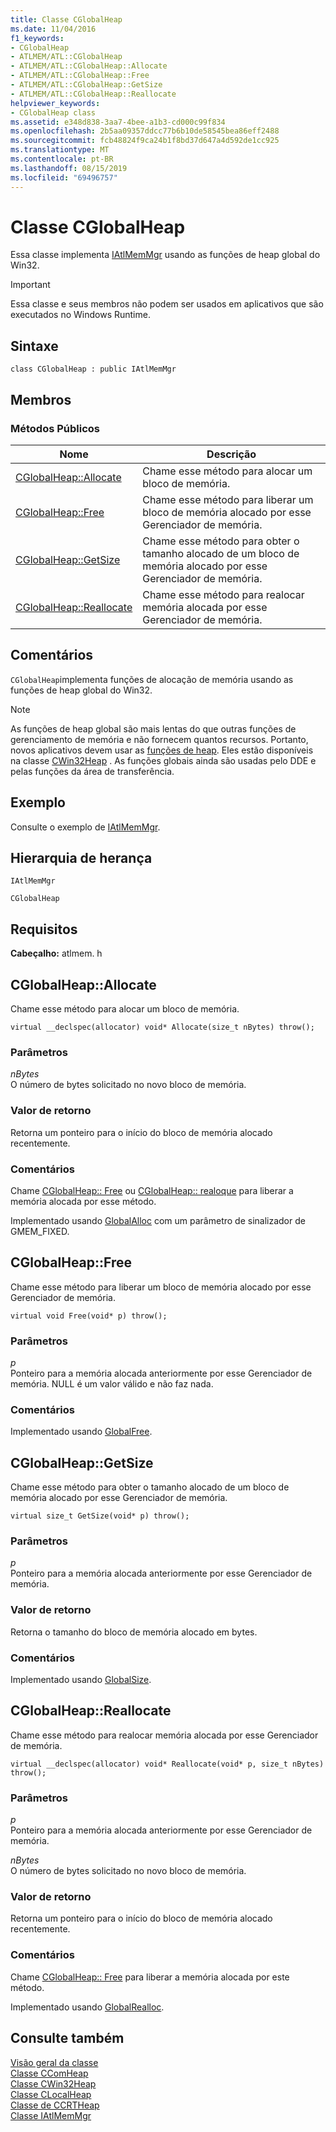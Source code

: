 ```yaml
---
title: Classe CGlobalHeap
ms.date: 11/04/2016
f1_keywords:
- CGlobalHeap
- ATLMEM/ATL::CGlobalHeap
- ATLMEM/ATL::CGlobalHeap::Allocate
- ATLMEM/ATL::CGlobalHeap::Free
- ATLMEM/ATL::CGlobalHeap::GetSize
- ATLMEM/ATL::CGlobalHeap::Reallocate
helpviewer_keywords:
- CGlobalHeap class
ms.assetid: e348d838-3aa7-4bee-a1b3-cd000c99f834
ms.openlocfilehash: 2b5aa09357ddcc77b6b10de58545bea86eff2488
ms.sourcegitcommit: fcb48824f9ca24b1f8bd37d647a4d592de1cc925
ms.translationtype: MT
ms.contentlocale: pt-BR
ms.lasthandoff: 08/15/2019
ms.locfileid: "69496757"
---
```

# <a name="cglobalheap-class"></a>Classe CGlobalHeap

Essa classe implementa [IAtlMemMgr](../../atl/reference/iatlmemmgr-class.md) usando as funções de heap global do Win32.

> [!IMPORTANT]
>  Essa classe e seus membros não podem ser usados em aplicativos que são executados no Windows Runtime.

## <a name="syntax"></a>Sintaxe

```
class CGlobalHeap : public IAtlMemMgr
```

## <a name="members"></a>Membros

### <a name="public-methods"></a>Métodos Públicos

|Nome|Descrição|
|----------|-----------------|
|[CGlobalHeap::Allocate](#allocate)|Chame esse método para alocar um bloco de memória.|
|[CGlobalHeap::Free](#free)|Chame esse método para liberar um bloco de memória alocado por esse Gerenciador de memória.|
|[CGlobalHeap::GetSize](#getsize)|Chame esse método para obter o tamanho alocado de um bloco de memória alocado por esse Gerenciador de memória.|
|[CGlobalHeap::Reallocate](#reallocate)|Chame esse método para realocar memória alocada por esse Gerenciador de memória.|

## <a name="remarks"></a>Comentários

`CGlobalHeap`implementa funções de alocação de memória usando as funções de heap global do Win32.

> [!NOTE]
>  As funções de heap global são mais lentas do que outras funções de gerenciamento de memória e não fornecem quantos recursos. Portanto, novos aplicativos devem usar as [funções de heap](/windows/win32/Memory/heap-functions). Eles estão disponíveis na classe [CWin32Heap](../../atl/reference/cwin32heap-class.md) . As funções globais ainda são usadas pelo DDE e pelas funções da área de transferência.

## <a name="example"></a>Exemplo

Consulte o exemplo de [IAtlMemMgr](../../atl/reference/iatlmemmgr-class.md).

## <a name="inheritance-hierarchy"></a>Hierarquia de herança

`IAtlMemMgr`

`CGlobalHeap`

## <a name="requirements"></a>Requisitos

**Cabeçalho:** atlmem. h

##  <a name="allocate"></a>  CGlobalHeap::Allocate

Chame esse método para alocar um bloco de memória.

```
virtual __declspec(allocator) void* Allocate(size_t nBytes) throw();
```

### <a name="parameters"></a>Parâmetros

*nBytes*<br/>
O número de bytes solicitado no novo bloco de memória.

### <a name="return-value"></a>Valor de retorno

Retorna um ponteiro para o início do bloco de memória alocado recentemente.

### <a name="remarks"></a>Comentários

Chame [CGlobalHeap:: Free](#free) ou [CGlobalHeap:: realoque](#reallocate) para liberar a memória alocada por esse método.

Implementado usando [GlobalAlloc](/windows/win32/api/winbase/nf-winbase-globalalloc) com um parâmetro de sinalizador de GMEM_FIXED.

##  <a name="free"></a>  CGlobalHeap::Free

Chame esse método para liberar um bloco de memória alocado por esse Gerenciador de memória.

```
virtual void Free(void* p) throw();
```

### <a name="parameters"></a>Parâmetros

*p*<br/>
Ponteiro para a memória alocada anteriormente por esse Gerenciador de memória. NULL é um valor válido e não faz nada.

### <a name="remarks"></a>Comentários

Implementado usando [GlobalFree](/windows/win32/api/winbase/nf-winbase-globalfree).

##  <a name="getsize"></a>  CGlobalHeap::GetSize

Chame esse método para obter o tamanho alocado de um bloco de memória alocado por esse Gerenciador de memória.

```
virtual size_t GetSize(void* p) throw();
```

### <a name="parameters"></a>Parâmetros

*p*<br/>
Ponteiro para a memória alocada anteriormente por esse Gerenciador de memória.

### <a name="return-value"></a>Valor de retorno

Retorna o tamanho do bloco de memória alocado em bytes.

### <a name="remarks"></a>Comentários

Implementado usando [GlobalSize](/windows/win32/api/winbase/nf-winbase-globalsize).

##  <a name="reallocate"></a>  CGlobalHeap::Reallocate

Chame esse método para realocar memória alocada por esse Gerenciador de memória.

```
virtual __declspec(allocator) void* Reallocate(void* p, size_t nBytes) throw();
```

### <a name="parameters"></a>Parâmetros

*p*<br/>
Ponteiro para a memória alocada anteriormente por esse Gerenciador de memória.

*nBytes*<br/>
O número de bytes solicitado no novo bloco de memória.

### <a name="return-value"></a>Valor de retorno

Retorna um ponteiro para o início do bloco de memória alocado recentemente.

### <a name="remarks"></a>Comentários

Chame [CGlobalHeap:: Free](#free) para liberar a memória alocada por este método.

Implementado usando [GlobalRealloc](/windows/win32/api/winbase/nf-winbase-globalrealloc).

## <a name="see-also"></a>Consulte também

[Visão geral da classe](../../atl/atl-class-overview.md)<br/>
[Classe CComHeap](../../atl/reference/ccomheap-class.md)<br/>
[Classe CWin32Heap](../../atl/reference/cwin32heap-class.md)<br/>
[Classe CLocalHeap](../../atl/reference/clocalheap-class.md)<br/>
[Classe de CCRTHeap](../../atl/reference/ccrtheap-class.md)<br/>
[Classe IAtlMemMgr](../../atl/reference/iatlmemmgr-class.md)
